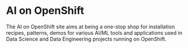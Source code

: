 # AI on OpenShift

The AI on OpenShift site aims at being a one-stop shop for installation recipes, patterns, demos for various AI/ML tools and applications used in Data Science and Data Engineering projects running on OpenShift.
